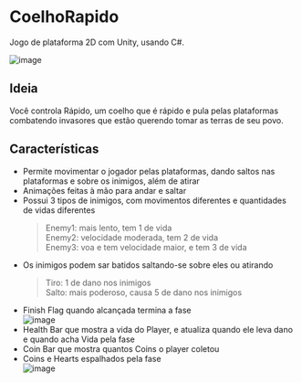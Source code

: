 # CoelhoRapido
Jogo de plataforma 2D com Unity, usando C#.
  
![image](https://github.com/user-attachments/assets/d7189d33-87fb-44f0-bb83-f0b424f462d0)



## Ideia
Você controla Rápido, um coelho que é rápido e pula pelas plataformas combatendo invasores que estão querendo tomar as terras de seu povo.  

## Características
- Permite movimentar o jogador pelas plataformas, dando saltos nas plataformas e sobre os inimigos, além de atirar
- Animações feitas à mão para andar e saltar  
- Possui  3 tipos de inimigos, com movimentos diferentes e quantidades de vidas diferentes
  > Enemy1: mais lento, tem 1 de vida  
  > Enemy2: velocidade moderada, tem 2 de vida  
  > Enemy3: voa e tem velocidade maior, e tem 3 de vida
- Os inimigos podem sar batidos saltando-se sobre eles ou atirando
  > Tiro: 1 de dano nos inimigos  
  > Salto: mais poderoso, causa 5 de dano nos inimigos
- Finish Flag quando alcançada termina a fase  
![image](https://github.com/user-attachments/assets/5cdf0bab-acf2-4543-98c1-730db22d4d76)
- Health Bar que mostra a vida do Player, e atualiza quando ele leva dano e quando acha Vida pela fase
- Coin Bar que mostra quantos Coins o player coletou
- Coins e Hearts espalhados pela fase  
![image](https://github.com/user-attachments/assets/2e1f0300-4a6b-481e-8924-865eef76bc2d)

